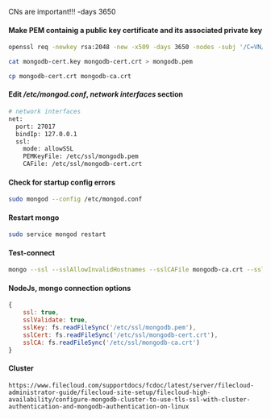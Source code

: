 CNs are important!!! -days 3650

#### Make PEM containig a public key certificate and its associated private key
```bash
openssl req -newkey rsa:2048 -new -x509 -days 3650 -nodes -subj '/C=VN/ST=Hanoi/L=Hanoi/O=Nexttech/OU=IT/emailAddress=example@example.com/CN=ipa.dinhduylong.co' -out mongodb-cert.crt -keyout mongodb-cert.key
```
```bash
cat mongodb-cert.key mongodb-cert.crt > mongodb.pem
```
```bash
cp mongodb-cert.crt mongodb-ca.crt
```

#### Edit _/etc/mongod.conf_, _network interfaces_ section
```apache
# network interfaces
net:
  port: 27017
  bindIp: 127.0.0.1
  ssl:
    mode: allowSSL
    PEMKeyFile: /etc/ssl/mongodb.pem
    CAFile: /etc/ssl/mongodb-cert.crt
```

#### Check for startup config errors
```bash
sudo mongod --config /etc/mongod.conf
```

#### Restart mongo
```bash
sudo service mongod restart
```

#### Test-connect
```bash
mongo --ssl --sslAllowInvalidHostnames --sslCAFile mongodb-ca.crt --sslPEMKeyFile /etc/ssl/mongodb.pem
```

#### NodeJs, mongo connection options
```js
{ 
	ssl: true,
	sslValidate: true,
	sslKey: fs.readFileSync('/etc/ssl/mongodb.pem'),
	sslCert: fs.readFileSync('/etc/ssl/mongodb-cert.crt'),
	sslCA: fs.readFileSync('/etc/ssl/mongodb-ca.crt')
}
```
#### Cluster
```
https://www.filecloud.com/supportdocs/fcdoc/latest/server/filecloud-administrator-guide/filecloud-site-setup/filecloud-high-availability/configure-mongodb-cluster-to-use-tls-ssl-with-cluster-authentication-and-mongodb-authentication-on-linux
```
